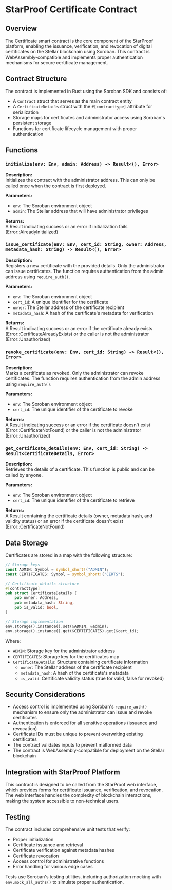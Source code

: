 # StarProof Certificate Contract

## Overview

The Certificate smart contract is the core component of the StarProof platform, enabling the issuance, verification, and revocation of digital certificates on the Stellar blockchain using Soroban. This contract is WebAssembly-compatible and implements proper authentication mechanisms for secure certificate management.

## Contract Structure

The contract is implemented in Rust using the Soroban SDK and consists of:

- A `Contract` struct that serves as the main contract entity
- A `CertificateDetails` struct with the `#[contracttype]` attribute for serialization
- Storage maps for certificates and administrator access using Soroban's persistent storage
- Functions for certificate lifecycle management with proper authentication

## Functions

### `initialize(env: Env, admin: Address) -> Result<(), Error>`

**Description:**  
Initializes the contract with the administrator address. This can only be called once when the contract is first deployed.

**Parameters:**
- `env`: The Soroban environment object
- `admin`: The Stellar address that will have administrator privileges

**Returns:**  
A Result indicating success or an error if initialization fails (Error::AlreadyInitialized)

### `issue_certificate(env: Env, cert_id: String, owner: Address, metadata_hash: String) -> Result<(), Error>`

**Description:**  
Registers a new certificate with the provided details. Only the administrator can issue certificates. The function requires authentication from the admin address using `require_auth()`.

**Parameters:**
- `env`: The Soroban environment object
- `cert_id`: A unique identifier for the certificate
- `owner`: The Stellar address of the certificate recipient
- `metadata_hash`: A hash of the certificate's metadata for verification

**Returns:**  
A Result indicating success or an error if the certificate already exists (Error::CertificateAlreadyExists) or the caller is not the administrator (Error::Unauthorized)

### `revoke_certificate(env: Env, cert_id: String) -> Result<(), Error>`

**Description:**  
Marks a certificate as revoked. Only the administrator can revoke certificates. The function requires authentication from the admin address using `require_auth()`.

**Parameters:**
- `env`: The Soroban environment object
- `cert_id`: The unique identifier of the certificate to revoke

**Returns:**  
A Result indicating success or an error if the certificate doesn't exist (Error::CertificateNotFound) or the caller is not the administrator (Error::Unauthorized)

### `get_certificate_details(env: Env, cert_id: String) -> Result<CertificateDetails, Error>`

**Description:**  
Retrieves the details of a certificate. This function is public and can be called by anyone.

**Parameters:**
- `env`: The Soroban environment object
- `cert_id`: The unique identifier of the certificate to retrieve

**Returns:**  
A Result containing the certificate details (owner, metadata hash, and validity status) or an error if the certificate doesn't exist (Error::CertificateNotFound)

## Data Storage

Certificates are stored in a map with the following structure:
```rust
// Storage keys
const ADMIN: Symbol = symbol_short!("ADMIN");
const CERTIFICATES: Symbol = symbol_short!("CERTS");

// Certificate details structure
#[contracttype]
pub struct CertificateDetails {
    pub owner: Address,
    pub metadata_hash: String,
    pub is_valid: bool,
}

// Storage implementation
env.storage().instance().set(&ADMIN, &admin);
env.storage().instance().get(&CERTIFICATES).get(&cert_id);
```

Where:
- `ADMIN`: Storage key for the administrator address
- `CERTIFICATES`: Storage key for the certificates map
- `CertificateDetails`: Structure containing certificate information
  - `owner`: The Stellar address of the certificate recipient
  - `metadata_hash`: A hash of the certificate's metadata
  - `is_valid`: Certificate validity status (true for valid, false for revoked)

## Security Considerations

- Access control is implemented using Soroban's `require_auth()` mechanism to ensure only the administrator can issue and revoke certificates
- Authentication is enforced for all sensitive operations (issuance and revocation)
- Certificate IDs must be unique to prevent overwriting existing certificates
- The contract validates inputs to prevent malformed data
- The contract is WebAssembly-compatible for deployment on the Stellar blockchain

## Integration with StarProof Platform

This contract is designed to be called from the StarProof web interface, which provides forms for certificate issuance, verification, and revocation. The web interface handles the complexity of blockchain interactions, making the system accessible to non-technical users.

## Testing

The contract includes comprehensive unit tests that verify:
- Proper initialization
- Certificate issuance and retrieval
- Certificate verification against metadata hashes
- Certificate revocation
- Access control for administrative functions
- Error handling for various edge cases

Tests use Soroban's testing utilities, including authorization mocking with `env.mock_all_auths()` to simulate proper authentication.
